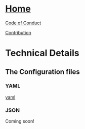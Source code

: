# [Home](https://github.com/hotosm/osm-rawdata/wiki)

[Code of Conduct](https://github.com/hotosm/osm-rawdata/wiki/Code-of-Conduct)

[Contribution](https://github.com/hotosm/osm-rawdata/wiki/Contribution)

# Technical Details

## The Configuration files

### YAML

[yaml](https://github.com/hotosm/osm-rawdata/wiki/yaml)

### JSON

Coming soon!

